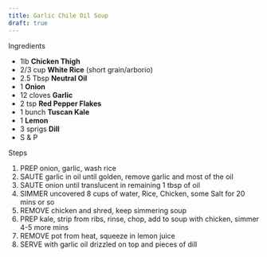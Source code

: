 ```yaml
---
title: Garlic Chile Oil Soup
draft: true
---
```


Ingredients
- 1lb **Chicken Thigh**
- 2/3 cup **White Rice** (short grain/arborio)
- 2.5 Tbsp **Neutral Oil**
- 1 **Onion**
- 12 cloves **Garlic** 
- 2 tsp **Red Pepper Flakes** 
- 1 bunch **Tuscan Kale**
- 1 **Lemon**
- 3 sprigs **Dill**
- S & P

Steps
1. PREP onion, garlic, wash rice
2. SAUTE garlic in oil until golden, remove garlic and most of the oil
3. SAUTE onion until translucent in remaining 1 tbsp of oil
4. SIMMER uncovered 8 cups of water, Rice, Chicken, some Salt for 20 mins or so
5. REMOVE chicken and shred, keep simmering soup
6. PREP kale, strip from ribs, rinse, chop, add to soup with chicken, simmer 4-5 more mins
7. REMOVE pot from heat, squeeze in lemon juice
8. SERVE with garlic oil drizzled on top and pieces of dill
